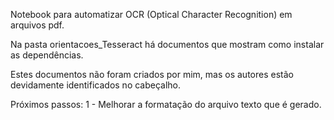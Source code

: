 Notebook para automatizar OCR (Optical Character Recognition) em arquivos pdf.

Na pasta orientacoes_Tesseract há documentos que mostram como instalar as dependências. 

Estes documentos não foram criados por mim, mas os autores estão devidamente identificados no cabeçalho.

Próximos passos: 
1 - Melhorar a formatação do arquivo texto que é gerado.
